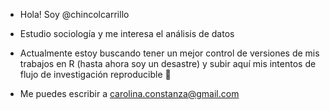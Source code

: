 - Hola! Soy @chincolcarrillo 
- Estudio sociología y me interesa el análisis de datos 
- Actualmente estoy buscando tener un mejor control de versiones de mis trabajos en R (hasta ahora soy un desastre) y subir aquí mis intentos de flujo de investigación reproducible 🌱 

- Me puedes escribir a carolina.constanza@gmail.com

<!---
chincolcarrillo/chincolcarrillo is a ✨ special ✨ repository because its `README.md` (this file) appears on your GitHub profile.
You can click the Preview link to take a look at your changes.
--->
